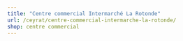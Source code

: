 ```yaml
---
title: "Centre commercial Intermarché La Rotonde"
url: /ceyrat/centre-commercial-intermarche-la-rotonde/
shop: centre commercial
---
```

